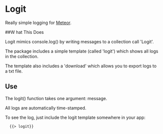 Logit
=====

Really simple logging for [Meteor](http://meteor.com).

##W hat This Does

Logit mimics console.log() by writing messages to a collection call 'Logit'.

The package includes a simple template (called 'logit') which shows all logs in the collection.

The template also includes a 'download'  which allows you to export logs to a txt file.

## Use

The logit() function takes one argument: message.

All logs are automatically time-stamped.

To see the log, just include the logit template somewhere in your app:

```html
  {{> logit}}
```
